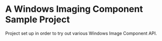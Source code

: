 # A Windows Imaging Component Sample Project

Project set up in order to try out various Windows Image Component API.
